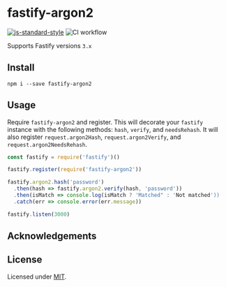 # fastify-argon2

[![js-standard-style](https://img.shields.io/badge/code%20style-standard-brightgreen.svg?style=flat)](http://standardjs.com/)  ![CI workflow](https://github.com/warrenlayson/fastify-argon2/workflows/CI%20workflow/badge.svg)

Supports Fastify versions `3.x`

## Install
```
npm i --save fastify-argon2
```

## Usage
Require `fastify-argon2` and register. This will decorate your `fastify` instance with the following methods: `hash`, `verify`, and `needsRehash`. It will also register `request.argon2Hash`, `request.argon2Verify`, and `request.argon2NeedsRehash`.
```js
const fastify = require('fastify')()

fastify.register(require('fastify-argon2'))

fastify.argon2.hash('password')
  .then(hash => fastify.argon2.verify(hash, 'password'))
  .then(isMatch => console.log(isMatch ? 'Matched" : 'Not matched'))
  .catch(err => console.error(err.message))

fastify.listen(3000)
```

## Acknowledgements

## License

Licensed under [MIT](./LICENSE).<br/>

